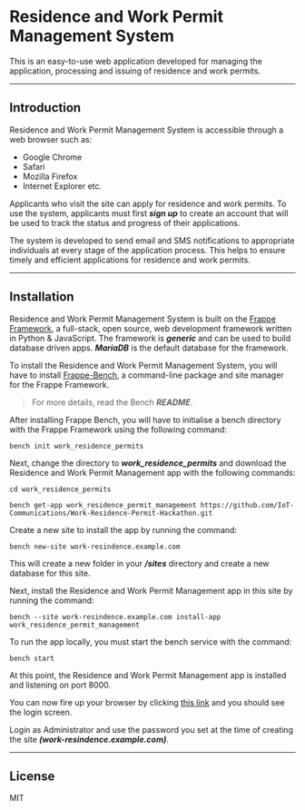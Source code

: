 # **Residence and Work Permit Management System**

This is an easy-to-use web application developed for managing the application, processing and issuing of residence and work permits.

---

## **Introduction**

Residence and Work Permit Management System is accessible through a web browser such as:

* Google Chrome
* Safari 
* Mozilla Firefox
* Internet Explorer etc.

Applicants who visit the site can apply for residence and work permits. To use the system, applicants must first ***sign up*** to create an account that will be used to track the status and progress of their applications.

The system is developed to send email and SMS notifications to appropriate individuals at every stage of the application process. This helps to ensure timely and efficient applications for residence and work permits. 

---

## **Installation**

Residence and Work Permit Management System is built on the [Frappe Framework](https://frappeframework.com/ "Frappe Site"), a full-stack, open source, web development framework written in Python & JavaScript. The framework is ***generic*** and can be used to build database driven apps. ***MariaDB*** is the default database for the framework.

To install the Residence and Work Permit Management System, you will have to install [Frappe-Bench](https://frappeframework.com/docs/v13/user/en/installation "Frappe Bench Installation"), a command-line package and site manager for the Frappe Framework.

>For more details, read the Bench ***README***.

After installing Frappe Bench, you will have to initialise a bench directory with the Frappe Framework using the following command:

```bench
bench init work_residence_permits
```

Next, change the directory to ***work_residence_permits*** and download the Residence and Work Permit Management app with the following commands:

```bench
cd work_residence_permits

bench get-app work_residence_permit_management https://github.com/IoT-Communications/Work-Residence-Permit-Hackathon.git
```

Create a new site to install the app by running the command:

```bench
bench new-site work-resindence.example.com
```

This will create a new folder in your ***/sites*** directory and create a new database for this site.

Next, install the Residence and Work Permit Management app in this site by running the command:

```bench
bench --site work-resindence.example.com install-app work_residence_permit_management
```

To run the app locally, you must start the bench service with the command:

```bench
bench start
```

At this point, the Residence and Work Permit Management app is installed and listening on port 8000. 

You can now fire up your browser by clicking [this link](http://localhost:8000/ "Login Screen") and you should see the login screen. 

Login as Administrator and use the password you set at the time of creating the site ***(work-resindence.example.com)***.

---

## **License**

MIT
